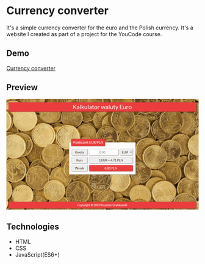 # Currency converter

It's a simple currency converter for the euro and the Polish currency. It's a website I created as part of a project for the YouCode course.

## Demo

[Currency converter](https://krystiangreblowski.github.io/currency-converter/)

## Preview

![Currency converter demo](images/demo.gif)

## Technologies
- HTML
- CSS
- JavaScript(ES6+)
